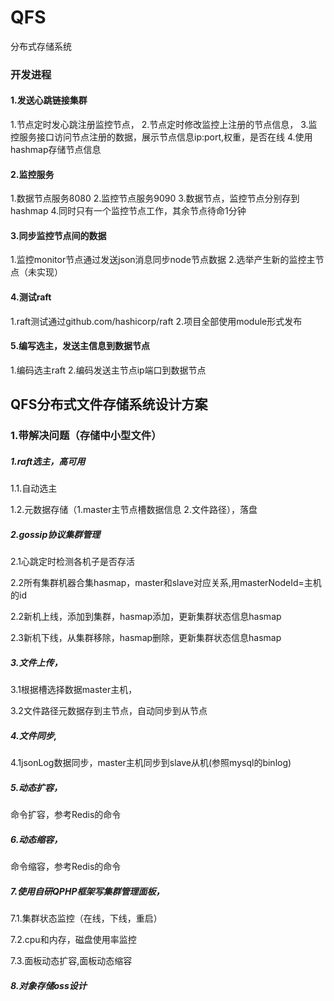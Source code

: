 # QFS
分布式存储系统

### 开发进程

#### 1.发送心跳链接集群
1.节点定时发心跳注册监控节点，
2.节点定时修改监控上注册的节点信息，
3.监控服务接口访问节点注册的数据，展示节点信息ip:port,权重，是否在线
4.使用hashmap存储节点信息

#### 2.监控服务
1.数据节点服务8080
2.监控节点服务9090
3.数据节点，监控节点分别存到hashmap
4.同时只有一个监控节点工作，其余节点待命1分钟

#### 3.同步监控节点间的数据
1.监控monitor节点通过发送json消息同步node节点数据
2.选举产生新的监控主节点（未实现）
#### 4.测试raft
1.raft测试通过github.com/hashicorp/raft
2.项目全部使用module形式发布

#### 5.编写选主，发送主信息到数据节点
1.编码选主raft
2.编码发送主节点ip端口到数据节点



## QFS分布式文件存储系统设计方案

### 1.带解决问题（存储中小型文件）

##### 1.raft选主，高可用

1.1.自动选主

1.2.元数据存储（1.master主节点槽数据信息 2.文件路径），落盘

##### 2.gossip协议集群管理

2.1心跳定时检测各机子是否存活

2.2所有集群机器合集hasmap，master和slave对应关系,用masterNodeId=主机的id

2.2新机上线，添加到集群，hasmap添加，更新集群状态信息hasmap

2.3新机下线，从集群移除，hasmap删除，更新集群状态信息hasmap

##### 3.文件上传，

3.1根据槽选择数据master主机，

3.2文件路径元数据存到主节点，自动同步到从节点

##### 4.文件同步,

4.1jsonLog数据同步，master主机同步到slave从机(参照mysql的binlog)

##### 5.动态扩容，

命令扩容，参考Redis的命令

##### 6.动态缩容，

命令缩容，参考Redis的命令

##### 7.使用自研QPHP框架写集群管理面板，

7.1.集群状态监控（在线，下线，重启）

7.2.cpu和内存，磁盘使用率监控

7.3.面板动态扩容,面板动态缩容

##### 8.对象存储oss设计

